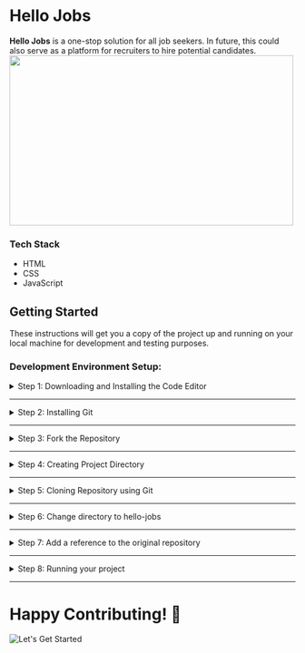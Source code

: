 # Hello Jobs
**Hello Jobs** is a one-stop solution for all job seekers. In future, this could also serve as a platform for recruiters to hire potential candidates. 
<br>
<img src = "https://mir-s3-cdn-cf.behance.net/project_modules/max_1200/2000a352812969.59eedeac2642a.gif" width = "500" height = "300">
### Tech Stack

- HTML
- CSS
- JavaScript

## Getting Started

These instructions will get you a copy of the project up and running on your local machine for development and testing purposes.

### Development Environment Setup: 

<details>
<summary>
Step 1: Downloading and Installing the Code Editor
</summary>
<br>
You can install any one of the following code editors.
<br><br>
<ul>
<li><a href="https://code.visualstudio.com/">Visual Studio Code</a></li>
<li><a href="https://www.sublimetext.com/3">Sublime Text 3</a></li>
<li><a href="https://atom.io/">Atom</a></li>
</details>

---

<details>
<summary>
Step 2: Installing Git
</summary>
<br>
Download <a href="https://git-scm.com/downloads">Git</a>
</details>

---

<details>
<summary>
Step 3: Fork the Repository
</summary>
<br>
Click on <a href="#" target="_self"><img src="https://user-images.githubusercontent.com/63921263/110382285-b07bba80-8080-11eb-8407-d354849c1753.png" width="16"></img></a> to fork <a href="https://github.com/chiraag-kakar/sharenlearn">this</a> repsository
</details>

---

<details>
<summary>
Step 4: Creating Project Directory
</summary>
<br>
Note: We're creating project directory on the desktop for easy and fast access.
<br><br>

```bash
cd desktop

mkdir myprojects

cd myprojects
```
</details>

---

<details>
<summary>
Step 5: Cloning Repository using Git
</summary>
<br>

```bash
git clone https://github.com/'<your-github-username>'/hello-jobs.git
```
</details>

---

<details>
<summary>
Step 6: Change directory to hello-jobs
</summary>
<br>

```bash
cd hello-jobs
```
</details>

---

<details>
<summary>
Step 7: Add a reference to the original repository
</summary>
<br>

```bash
git remote add upstream https://github.com/harshita2216/hello-jobs.git
```
</details>

---

<details>
<summary>
Step 8: Running your project
</summary>
<br>
You can run your project on VS Code's Live Server or your browser.
</details>

---

# Happy Contributing! 💖
![Let's Get Started](https://c.tenor.com/r3XdvPsAV3kAAAAC/despicable-me-minions.gif)
